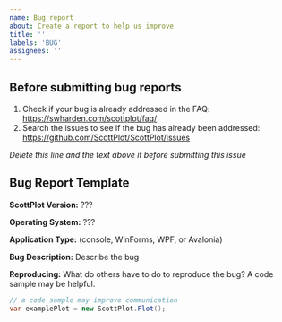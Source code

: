 ```yaml
---
name: Bug report
about: Create a report to help us improve
title: ''
labels: 'BUG'
assignees: ''
---
```


## Before submitting bug reports
1. Check if your bug is already addressed in the FAQ: https://swharden.com/scottplot/faq/
2. Search the issues to see if the bug has already been addressed: https://github.com/ScottPlot/ScottPlot/issues

_Delete this line and the text above it before submitting this issue_

## Bug Report Template

**ScottPlot Version:** ???

**Operating System:** ???

**Application Type:** (console, WinForms, WPF, or Avalonia)

**Bug Description:** Describe the bug

**Reproducing:** What do others have to do to reproduce the bug? A code sample may be helpful.

```cs
// a code sample may improve communication
var examplePlot = new ScottPlot.Plot();
```